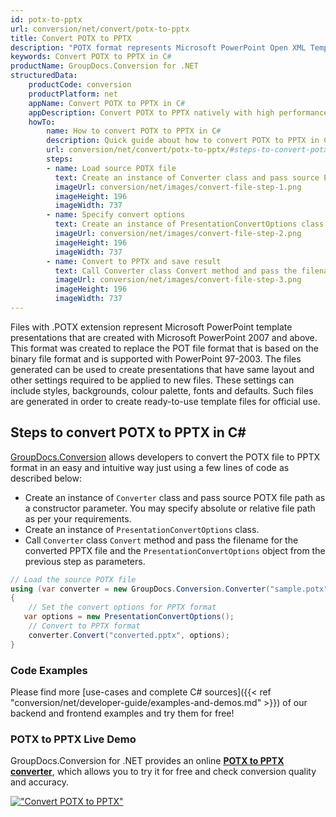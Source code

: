 ```yaml
---
id: potx-to-pptx
url: conversion/net/convert/potx-to-pptx
title: Convert POTX to PPTX
description: "POTX format represents Microsoft PowerPoint Open XML Template with .potx extension. Learn how to convert POTX to PPTX file programmatically in C# language using GroupDocs.Conversion for .NET library."
keywords: Convert POTX to PPTX in C#
productName: GroupDocs.Conversion for .NET
structuredData:
    productCode: conversion
    productPlatform: net
    appName: Convert POTX to PPTX in C#
    appDescription: Convert POTX to PPTX natively with high performance using C# language and server side GroupDocs.Conversion for .NET APIs, without the use of any software like Microsoft or Open Office.
    howTo:
        name: How to convert POTX to PPTX in C# 
        description: Quick guide about how to convert POTX to PPTX in C# with high performance and accuracy.
        url: conversion/net/convert/potx-to-pptx/#steps-to-convert-potx-to-pptx-in-c
        steps:
        - name: Load source POTX file 
          text: Create an instance of Converter class and pass source POTX file path as a constructor parameter. You may specify absolute or relative file path as per your requirements. 
          imageUrl: conversion/net/images/convert-file-step-1.png
          imageHeight: 196
          imageWidth: 737
        - name: Specify convert options 
          text: Create an instance of PresentationConvertOptions class.
          imageUrl: conversion/net/images/convert-file-step-2.png
          imageHeight: 196
          imageWidth: 737
        - name: Convert to PPTX and save result 
          text: Call Converter class Convert method and pass the filename for the converted HTML file and the PresentationConvertOptions object from the previous step as parameters.
          imageUrl: conversion/net/images/convert-file-step-3.png
          imageHeight: 196
          imageWidth: 737
---
```


Files with .POTX extension represent Microsoft PowerPoint template presentations that are created with Microsoft PowerPoint 2007 and above. This format was created to replace the POT file format that is based on the binary file format and is supported with PowerPoint 97-2003. The files generated can be used to create presentations that have same layout and other settings required to be applied to new files. These settings can include styles, backgrounds, colour palette, fonts and defaults. Such files are generated in order to create ready-to-use template files for official use.

## Steps to convert POTX to PPTX in C#

[GroupDocs.Conversion](https://products.groupdocs.com/conversion/net) allows developers to convert the POTX file to PPTX format in an easy and intuitive way just using a few lines of code as described below:

* Create an instance of `Converter` class and pass source POTX file path as a constructor parameter. You may specify absolute or relative file path as per your requirements. 
* Create an instance of `PresentationConvertOptions` class.
* Call `Converter` class `Convert` method and pass the filename for the converted PPTX file and the `PresentationConvertOptions` object from the previous step as parameters.

```csharp
// Load the source POTX file
using (var converter = new GroupDocs.Conversion.Converter("sample.potx"))
{
    // Set the convert options for PPTX format
   var options = new PresentationConvertOptions();
    // Convert to PPTX format
    converter.Convert("converted.pptx", options);
}
```

### Code Examples

Please find more [use-cases and complete C# sources]({{< ref "conversion/net/developer-guide/examples-and-demos.md" >}}) of our backend and frontend examples and try them for free!

### POTX to PPTX Live Demo

GroupDocs.Conversion for .NET provides an online [**POTX to PPTX converter**](https://products.groupdocs.app/conversion/potx-to-pptx), which allows you to try it for free and check conversion quality and accuracy.

[!["Convert POTX to PPTX"](conversion/net/images/convert-to-pptx/convert-potx-to-pptx.png)](https://products.groupdocs.app/conversion/potx-to-pptx)